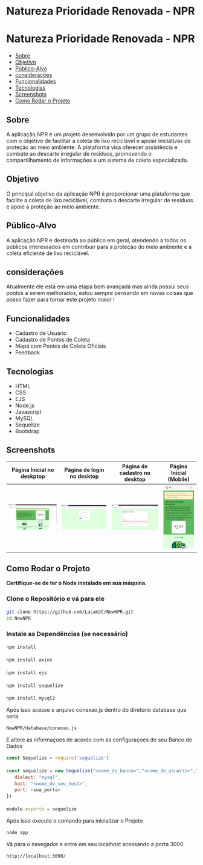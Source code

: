 # Natureza Prioridade Renovada - NPR

# Natureza Prioridade Renovada - NPR

- [Sobre](#sobre)
- [Objetivo](#objetivo)
- [Público-Alvo](#público-alvo)
- [considerações](#avisos)
- [Funcionalidades](#funcionalidades)
- [Tecnologias](#tecnologias)
- [Screenshots](#screenshots)
- [Como Rodar o Projeto](#como-rodar-o-projeto)


## Sobre
A aplicação NPR é um projeto desenvolvido por um grupo de estudantes com o objetivo de facilitar a coleta de lixo reciclável e apoiar iniciativas de proteção ao meio ambiente. A plataforma visa oferecer assistência e combate ao descarte irregular de resíduos, promovendo o compartilhamento de informações e um sistema de coleta especializada.

## Objetivo
O principal objetivo da aplicação NPR é proporcionar uma plataforma que facilite a coleta de lixo reciclável, combata o descarte irregular de resíduos e apoie a proteção ao meio ambiente.

## Público-Alvo
A aplicação NPR é destinada ao público em geral, atendendo a todos os públicos interessados em contribuir para a proteção do meio ambiente e a coleta eficiente de lixo reciclável.

## considerações
Atualmente ele está em uma etapa bem avançada mas ainda possui seus pontos a serem melhorados, estou sempre pensando em novas coisas que posso fazer para tornar este projeto maior !

## Funcionalidades
- Cadastro de Usuário
- Cadastro de Pontos de Coleta
- Mapa com Pontos de Coleta Oficiais
- Feedback

## Tecnologias
- HTML
- CSS
- EJS
- Node.js
- Javascript
- MySQL
- Sequelize
- Bootstrap

## Screenshots
| Página Inicial no deskptop | Página de login no desktop | Página de cadastro no desktop | Página Inicial (Mobile) |
|:--------------:|:--------------:|:--------------:|:------------------------:|
| ![Imagem1](screenshots/captura_npr.png) | ![Imagem2](screenshots/captura_npr2.png) | ![Imagem3](screenshots/captura_npr3.png) | ![Imagem4](screenshots/captura_npr4.png) |

## Como Rodar o Projeto
**Certifique-se de ter o Node instalado em sua máquina.**

### Clone o Repositório e vá para ele
```bash
git clone https://github.com/LacamJC/NewNPR.git
cd NewNPR 
```

### Instale as Dependências (se necessário)
```bash
npm install 

npm install axios

npm install ejs 

npm install sequelize

npm install mysql2
```

Após isso acesse o arquivo conexao.js dentro do diretorio database que seria 
```bash
NewNPR/database/conexao.js
```
E altere as informaçoes de acordo com as configuraçoes do seu Banco de Dados
```javascript
const Sequelize = require('sequelize')

const sequelize = new Sequelize("<nome_do_banco>","<nome_do_usuario>","<senha>", {
   dialect: "mysql",
   host: "<nome_do_seu_host>",
   port: <sua_porta>
})

module.exports = sequelize
```

Após isso execute o comando para inicializar o Projeto 

```bash
node app
```

Vá para o navegador e entre em seu localhost acessando a porta 3000
```
http://localhost:3000/
```




